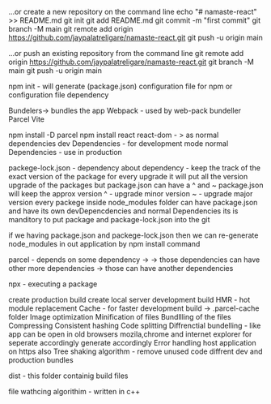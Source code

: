 …or create a new repository on the command line
echo "# namaste-react" >> README.md
git init
git add README.md
git commit -m "first commit"
git branch -M main
git remote add origin https://github.com/jaypalatreligare/namaste-react.git
git push -u origin main


…or push an existing repository from the command line
git remote add origin https://github.com/jaypalatreligare/namaste-react.git
git branch -M main
git push -u origin main

npm init - will generate (package.json) configuration file for npm  or  configuration file dependency

Bundelers-> bundles the app
Webpack - used by web-pack bundeller
Parcel
Vite 

npm install -D parcel 
npm install react react-dom - > as normal dependencies
dev Dependencies - for development mode
normal Dependencies - use in production

packege-lock.json - dependency about dependency - keep the track of the exact version of the package
for every upgrade it will put all the version upgrade of the packages but package.json can have a ^ and ~
package.json will keep the approx version 
^ - upgrade minor version
~ - upgrade major version
every packege inside node_modules folder can have package.json
and have its own devDepencdencies and normal Dependencies
its is manditory to put package and package-lock.json into the git

if we having package.json and packege-lock.json then we can re-generate node_modules in out application by 
npm install command



parcel - 
depends on some dependency -> 
                -> those dependencies can have other more dependencies 
                                                          -> those can have another dependencies

npx - executing a package

create production build
create local server
development build
HMR - hot module replacement
Cache - for faster development build -> .parcel-cache folder
Image optimization
Minification of files
Bundllling of the files
Compressing
Consistent hashing 
Code splitting
Diffrenctial bundelling - like app can be open in old browsers mozila,chrome and internet explorer for seperate accordingly generate accordingly
Error handling
host application on https also
Tree shaking algorithm -  remove unused code 
diffrent dev and production bundles

dist - this folder containig build files


file wathcing algorithim - written in c++

